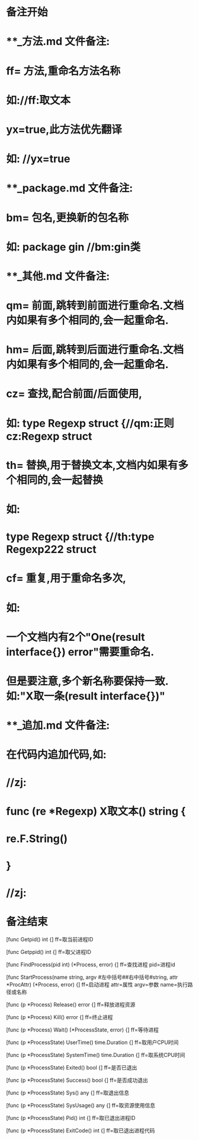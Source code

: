# 备注开始
# **_方法.md 文件备注:
# ff= 方法,重命名方法名称
# 如://ff:取文本
#
# yx=true,此方法优先翻译
# 如: //yx=true

# **_package.md 文件备注:
# bm= 包名,更换新的包名称 
# 如: package gin //bm:gin类

# **_其他.md 文件备注:
# qm= 前面,跳转到前面进行重命名.文档内如果有多个相同的,会一起重命名.
# hm= 后面,跳转到后面进行重命名.文档内如果有多个相同的,会一起重命名.
# cz= 查找,配合前面/后面使用,
# 如: type Regexp struct {//qm:正则 cz:Regexp struct
#
# th= 替换,用于替换文本,文档内如果有多个相同的,会一起替换
# 如:
# type Regexp struct {//th:type Regexp222 struct
#
# cf= 重复,用于重命名多次,
# 如: 
# 一个文档内有2个"One(result interface{}) error"需要重命名.
# 但是要注意,多个新名称要保持一致. 如:"X取一条(result interface{})"

# **_追加.md 文件备注:
# 在代码内追加代码,如:
# //zj:
# func (re *Regexp) X取文本() string { 
# re.F.String()
# }
# //zj:
# 备注结束

[func Getpid() int {]
ff=取当前进程ID

[func Getppid() int {]
ff=取父进程ID

[func FindProcess(pid int) (*Process, error) {]
ff=查找进程
pid=进程id

[func StartProcess(name string, argv #左中括号##右中括号#string, attr *ProcAttr) (*Process, error) {]
ff=启动进程
attr=属性
argv=参数
name=执行路径或名称

[func (p *Process) Release() error {]
ff=释放进程资源

[func (p *Process) Kill() error {]
ff=终止进程

[func (p *Process) Wait() (*ProcessState, error) {]
ff=等待进程

[func (p *ProcessState) UserTime() time.Duration {]
ff=取用户CPU时间

[func (p *ProcessState) SystemTime() time.Duration {]
ff=取系统CPU时间

[func (p *ProcessState) Exited() bool {]
ff=是否已退出

[func (p *ProcessState) Success() bool {]
ff=是否成功退出

[func (p *ProcessState) Sys() any {]
ff=取退出信息

[func (p *ProcessState) SysUsage() any {]
ff=取资源使用信息

[func (p *ProcessState) Pid() int {]
ff=取已退出进程ID

[func (p *ProcessState) ExitCode() int {]
ff=取已退出进程代码
